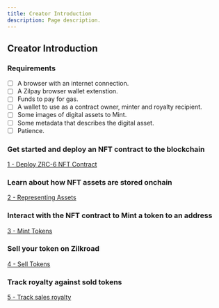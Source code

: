 ```yaml
---
title: Creator Introduction
description: Page description.
---
```


## Creator Introduction

### Requirements

- [ ] A browser with an internet connection.
- [ ] A Zilpay browser wallet extenstion.
- [ ] Funds to pay for gas.
- [ ] A wallet to use as a contract owner, minter and royalty recipient.
- [ ] Some images of digital assets to Mint.
- [ ] Some metadata that describes the digital asset.
- [ ] Patience.

### Get started and deploy an NFT contract to the blockchain

[1 - Deploy ZRC-6 NFT Contract](/docs/Developer-Guide/Introductionary-Guide/deploy-zrc6)

### Learn about how NFT assets are stored onchain

[2 - Representing Assets](/docs/Developer-Guide/Introductionary-Guide/representing-assets)

### Interact with the NFT contract to Mint a token to an address

[3 - Mint Tokens](/docs/Developer-Guide/Introductionary-Guide/mint-tokens)

### Sell your token on Zilkroad

[4 - Sell Tokens](/docs/Developer-Guide/Introductionary-Guide/sell-tokens)

### Track royalty against sold tokens

[5 - Track sales royalty](/docs/Developer-Guide/Introductionary-Guide/track-royalties)

